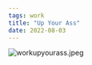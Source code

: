 ```yaml
---
tags: work
title: "Up Your Ass"
date: 2022-08-03
---
```




![workupyourass.jpeg](https://raw.githubusercontent.com/muneer78/muneer78.github.io/master/images/workupyourass.jpeg)
        